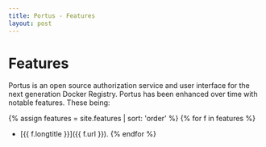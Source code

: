 ```yaml
---
title: Portus - Features
layout: post
---
```


# Features

Portus is an open source authorization service and user interface for the next
generation Docker Registry. Portus has been enhanced over time with notable
features. These being:

{% assign features = site.features | sort: 'order' %}
{% for f in features %}
- [{{ f.longtitle }}]({{ f.url }}).
{% endfor %}
